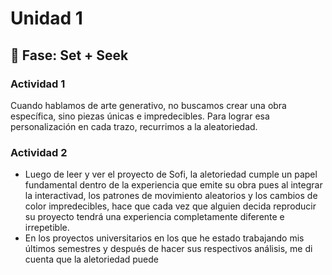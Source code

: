 # Unidad 1

## 🔎 Fase: Set + Seek

### Actividad 1

Cuando hablamos de arte generativo, no buscamos crear una obra específica, sino piezas únicas e impredecibles. Para lograr esa personalización en cada trazo, recurrimos a la aleatoriedad.

### Actividad 2

- Luego de leer y ver el proyecto de Sofi, la aletoriedad cumple un papel fundamental dentro de la experiencia que emite su obra pues al integrar la interactivad, los patrones de movimiento aleatorios y los cambios de color impredecibles, hace que cada vez que alguien decida reproducir su proyecto tendrá una experiencia completamente diferente e irrepetible.
- En los proyectos universitarios en los que he estado trabajando mis últimos semestres y después de hacer sus respectivos análisis, me di cuenta que la aletoriedad puede 
